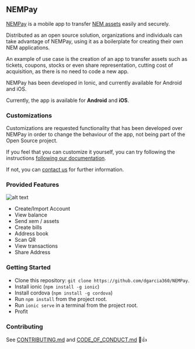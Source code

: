 ## NEMPay

[NEMPay](http://www.blockchaintoken.tech) is a mobile app to transfer [NEM assets](https://blog.nem.io/mosaics-and-namespaces-2/) easily and securely.

Distributed as an open source solution, organizations and individuals can take advantage of NEMPay, using it as a boilerplate for creating their own NEM applications. 

An example of use case is the creation of an app to transfer assets such as tickets, coupons, stocks or even share representation, cutting cost of acquisition, as there is no need to code a new app.

NEMPay has been developed in Ionic, and currently available for Android and iOS.

Currently, the app is available for **Android** and **iOS**.



### Customizations

Customizations are requested functionality that has been developed over NEMPay in order to change the behaviour of the app, not being part of the Open Source project.

If you feel that you can customize it yourself, you can try following the instructions [following our documentation](http://docs.blockchaintoken.tech).

If not, you can [contact us](http://www.blockchaintoken.tech) for further information.

### Provided Features
![alt text](https://cdn-images-1.medium.com/max/1600/1*rN0_HrixacfHJwk1fspeLA.png)

* Create/Import Account
* View balance
* Send xem / assets
* Create bills
* Address book
* Scan QR
* View transactions
* Share Address


### Getting Started
* Clone this repository: `git clone https://github.com/dgarcia360/NEMPay`.
* Install ionic (`npm install -g ionic`)
* Install cordova (`npm install -g cordova`)
* Run `npm install` from the project root.
* Run `ionic serve` in a terminal from the project root.
* Profit

### Contributing
See [CONTRIBUTING.md](https://github.com/dgarcia360/NEMPay/blob/master/CONTRIBUTING.md) and [CODE_OF_CONDUCT.md](https://github.com/dgarcia360/NEMPay/blob/master/CODE_OF_CONDUCT.md) :tada::+1:
